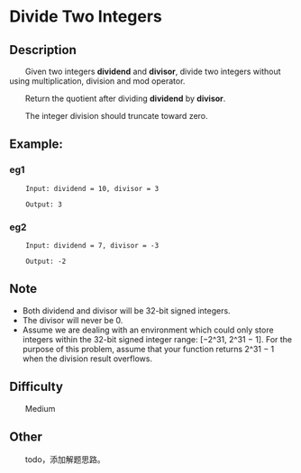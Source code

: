 # Divide Two Integers

## Description

&emsp;&emsp;Given two integers **dividend** and **divisor**, divide two integers without using multiplication, 
division and mod operator.
            
&emsp;&emsp;Return the quotient after dividing **dividend** by **divisor**.
            
&emsp;&emsp;The integer division should truncate toward zero.

## Example:

### eg1

```
    Input: dividend = 10, divisor = 3
    
    Output: 3
```

### eg2

```
    Input: dividend = 7, divisor = -3
    
    Output: -2
```

## Note

- Both dividend and divisor will be 32-bit signed integers.
- The divisor will never be 0.
- Assume we are dealing with an environment which could only store integers within the 32-bit signed integer range: 
\[−2^31,  2^31 − 1\]. For the purpose of this problem, assume that your function returns 2^31 − 1 when the division 
result overflows.

## Difficulty

&emsp;&emsp;Medium

## Other

&emsp;&emsp;todo，添加解题思路。